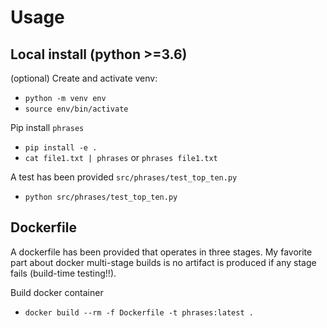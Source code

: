 # Usage
## Local install (python >=3.6)

(optional) Create and activate venv:
  - `python -m venv env`
  - `source env/bin/activate`

Pip install `phrases`
  - `pip install -e .`
  - `cat file1.txt | phrases` or `phrases file1.txt`

A test has been provided `src/phrases/test_top_ten.py`
  - `python src/phrases/test_top_ten.py`

## Dockerfile
A dockerfile has been provided that operates in three stages. My favorite part about docker multi-stage builds is no artifact is produced if any stage fails (build-time testing!!).

Build docker container
  - `docker build --rm -f Dockerfile -t phrases:latest .`